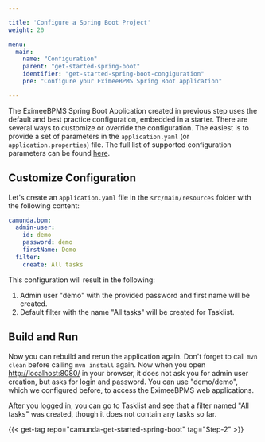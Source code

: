 ```yaml
---

title: 'Configure a Spring Boot Project'
weight: 20

menu:
  main:
    name: "Configuration"
    parent: "get-started-spring-boot"
    identifier: "get-started-spring-boot-congiguration"
    pre: "Configure your EximeeBPMS Spring Boot application"

---
```


The EximeeBPMS Spring Boot Application created in previous step uses the default and best practice configuration, embedded in a starter. 
There are several ways to customize or override the configuration. The easiest is to provide a set of parameters in the `application.yaml` (or `application.properties`) file. 
The full list of supported configuration parameters can be found [here](/manual/latest/user-guide/spring-boot-integration/configuration/#camunda-engine-properties).

## Customize Configuration

Let's create an `application.yaml` file in the `src/main/resources` folder with the following content:
```yaml
camunda.bpm:
  admin-user:
    id: demo
    password: demo
    firstName: Demo
  filter:
    create: All tasks
```

This configuration will result in the following:

1. Admin user "demo" with the provided password and first name will be created.
2. Default filter with the name "All tasks" will be created for Tasklist.

## Build and Run

Now you can rebuild and rerun the application again. Don't forget to call `mvn clean` before calling `mvn install` again.
Now when you open [http://localhost:8080/](http://localhost:8080/) in your browser, it does not ask you for admin user creation, but asks for login and password. 
You can use "demo/demo", which we configured before, to access the EximeeBPMS web applications.
  
After you logged in, you can go to Tasklist and see that a filter named "All tasks" was created, though it does not contain any tasks so far.

{{< get-tag repo="camunda-get-started-spring-boot" tag="Step-2" >}}
